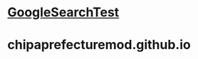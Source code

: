 # [GoogleSearchTest](https://takeru256.github.io/chipaprefecturemod.github.io)
# chipaprefecturemod.github.io
